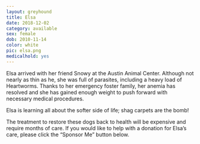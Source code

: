 ```yaml
---
layout: greyhound
title: Elsa
date: 2018-12-02
category: available
sex: female
dob: 2010-11-14
color: white
pic: elsa.png
medicalhold: yes
---
```

Elsa arrived with her friend Snowy at the Austin Animal Center.  Although not nearly as thin as he, she was full of parasites, including a heavy load of Heartworms.  Thanks to her emergency foster family, her anemia has resolved and she has gained enough weight to push forward with necessary medical procedures.

Elsa is learning all about the softer side of life; shag carpets are the bomb!

The treatment to restore these dogs back to health will be expensive and require months of care.  If you would like to help with a donation for Elsa’s care, please click the “Sponsor Me” button below.



